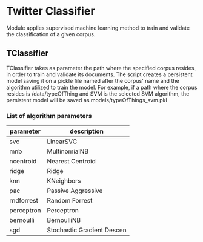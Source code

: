 # Twitter Classifier

Module applies supervised machine learning method to train and validate the classification of a given corpus.


## TClassifier

TClassifier takes as parameter the path where the specified corpus resides, in order to train and validate its documents.
The script creates a persistent model saving it on a pickle file named after the corpus' name and the algorithm utilized to train the model. For example, if a path where the corpus resides is /data/typeOfThing and SVM is the selected SVM algorithm,
the persistent model will be saved as models/typeOfThings_svm.pkl

### List of algorithm parameters
| parameter     | description   |
| ------------- | ------------- |
|svc            | LinearSVC|
|mnb            |MultinomialNB|
|ncentroid      |Nearest Centroid|
|ridge          |Ridge|
|knn            |KNeighbors|
|pac            |Passive Aggressive|
|rndforrest     |Random Forrest|
|perceptron     |Perceptron|
|bernoulli      |BernoulliNB|
|sgd            |Stochastic Gradient Descen|

